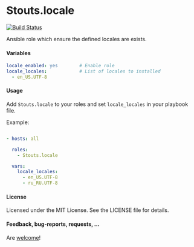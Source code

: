 Stouts.locale
=============

[![Build Status](https://travis-ci.org/Stouts/Stouts.locale.png)](https://travis-ci.org/Stouts/Stouts.locale)

Ansible role which ensure the defined locales are exists.

#### Variables

```yaml
locale_enabled: yes        # Enable role
locale_locales:            # List of locales to installed
  - en_US.UTF-8
```

#### Usage

Add `Stouts.locale` to your roles and set `locale_locales` in your playbook file.

Example:

```yaml

- hosts: all

  roles:
    - Stouts.locale

  vars:
    locale_locales:
      - en_US.UTF-8
      - ru_RU.UTF-8

```

#### License

Licensed under the MIT License. See the LICENSE file for details.

#### Feedback, bug-reports, requests, ...

Are [welcome](https://github.com/Stouts/Stouts.locale/issues)!
